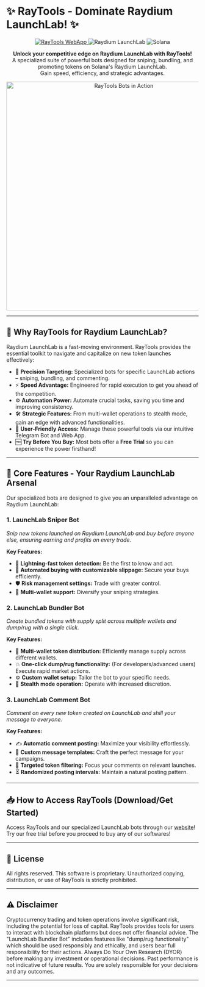 # ✨ RayTools - Dominate Raydium LaunchLab! ✨

<!-- Optional: Add a cool banner/logo here -->
<!-- Example: <p align="center"><img src="URL_TO_YOUR_BANNER_IMAGE" alt="RayTools Banner" width="700"/></p> -->

<p align="center">
  <a href="https://raytools.bot/" target="_blank">
    <img src="https://img.shields.io/badge/WebApp-RayTools.bot-blueviolet?style=for-the-badge&logo=world&logoColor=white" alt="RayTools WebApp">
  </a>
  </a>
  <img src="https://img.shields.io/badge/Platform-Raydium_LaunchLab-red?style=for-the-badge" alt="Raydium LaunchLab">
  <img src="https://img.shields.io/badge/Blockchain-Solana-14F195?style=for-the-badge&logo=solana&logoColor=white" alt="Solana">
</p>

<p align="center">
  <strong>Unlock your competitive edge on Raydium LaunchLab with RayTools!</strong>
  <br />
  A specialized suite of powerful bots designed for sniping, bundling, and promoting tokens on Solana's Raydium LaunchLab.
  <br />
  Gain speed, efficiency, and strategic advantages.
</p>



<p align="center"><img src="https://i.imgur.com/R3VhJP1.png" alt="RayTools Bots in Action" width="600"/></p>

---

## 🚀 Why RayTools for Raydium LaunchLab?

Raydium LaunchLab is a fast-moving environment. RayTools provides the essential toolkit to navigate and capitalize on new token launches effectively:

*   🎯 **Precision Targeting:** Specialized bots for specific LaunchLab actions – sniping, bundling, and commenting.
*   ⚡ **Speed Advantage:** Engineered for rapid execution to get you ahead of the competition.
*   ⚙️ **Automation Power:** Automate crucial tasks, saving you time and improving consistency.
*   🛠️ **Strategic Features:** From multi-wallet operations to stealth mode, gain an edge with advanced functionalities.
*   🤖 **User-Friendly Access:** Manage these powerful tools via our intuitive Telegram Bot and Web App.
*   🆓 **Try Before You Buy:** Most bots offer a **Free Trial** so you can experience the power firsthand!

---

## 🌟 Core Features - Your Raydium LaunchLab Arsenal

Our specialized bots are designed to give you an unparalleled advantage on Raydium LaunchLab:

### 1. LaunchLab Sniper Bot
*Snip new tokens launched on Raydium LaunchLab and buy before anyone else, ensuring earning and profits on every trade.*

**Key Features:**
*   💨 **Lightning-fast token detection:** Be the first to know and act.
*   🤖 **Automated buying with customizable slippage:** Secure your buys efficiently.
*   🛡️ **Risk management settings:** Trade with greater control.
*   🔗 **Multi-wallet support:** Diversify your sniping strategies.

### 2. LaunchLab Bundler Bot
*Create bundled tokens with supply split across multiple wallets and dump/rug with a single click.*

**Key Features:**
*   🔗 **Multi-wallet token distribution:** Efficiently manage supply across different wallets.
*   💥 **One-click dump/rug functionality:** (For developers/advanced users) Execute rapid market actions.
*   ⚙️ **Custom wallet setup:** Tailor the bot to your specific needs.
*   🤫 **Stealth mode operation:** Operate with increased discretion.

### 3. LaunchLab Comment Bot
*Comment on every new token created on LaunchLab and shill your message to everyone.*

**Key Features:**
*   ✍️ **Automatic comment posting:** Maximize your visibility effortlessly.
*   📝 **Custom message templates:** Craft the perfect message for your campaigns.
*   🎯 **Targeted token filtering:** Focus your comments on relevant launches.
*   ⏳ **Randomized posting intervals:** Maintain a natural posting pattern.

<!-- Optional: Add a GIF or screenshot showcasing these bots in action! -->
<!-- Example: <p align="center"><img src="URL_TO_YOUR_BOT_GIF" alt="RayTools Bots in Action" width="600"/></p> -->

---

## 📥 How to Access RayTools (Download/Get Started)

Access RayTools and our specialized LaunchLab bots through our [website](raytools.bot)! Try our free trial before you proceed to buy any of our softwares!

---

## 📜 License

All rights reserved. This software is proprietary. Unauthorized copying, distribution, or use of RayTools is strictly prohibited.

---

## ⚠️ Disclaimer

Cryptocurrency trading and token operations involve significant risk, including the potential for loss of capital. RayTools provides tools for users to interact with blockchain platforms but does not offer financial advice. The "LaunchLab Bundler Bot" includes features like "dump/rug functionality" which should be used responsibly and ethically, and users bear full responsibility for their actions. Always Do Your Own Research (DYOR) before making any investment or operational decisions. Past performance is not indicative of future results. You are solely responsible for your decisions and any outcomes.

---
